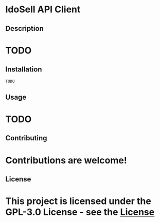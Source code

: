 # IdoSell API Client

## Description

# TODO

## Installation

```bash
TODO
```

## Usage

# TODO

## Contributing

# Contributions are welcome!

## License

# This project is licensed under the GPL-3.0 License - see the [License](https://github.com/Bigu93/IdoSell-API-Client/blob/main/LICENSE)
